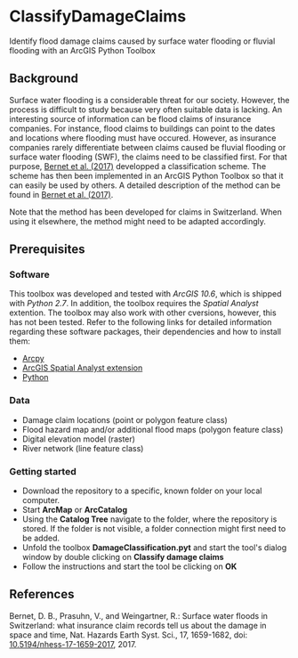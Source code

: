 # ClassifyDamageClaims
Identify flood damage claims caused by surface water flooding or fluvial flooding with an ArcGIS Python Toolbox 

## Background
Surface water flooding is a considerable threat for our society. However, the process is difficult to study because very often suitable data is lacking. An interesting source of information can be flood claims of insurance companies. For instance, flood claims to buildings can point to the dates and locations where flooding must have occured. However, as insurance companies rarely differentiate between claims caused be fluvial flooding or surface water flooding (SWF), the claims need to be classified first. For that purpose, [Bernet et al. (2017)](https://doi.org/10.5194/nhess-17-1659-2017) developped a classification scheme. The scheme has then been implemented in an ArcGIS Python Toolbox so that it can easily be used by others. A detailed description of the method can be found in [Bernet et al. (2017)](https://doi.org/10.5194/nhess-17-1659-2017).

Note that the method has been developed for claims in Switzerland. When using it elsewhere, the method might need to be adapted accordingly.

## Prerequisites
### Software
This toolbox was developed and tested with *ArcGIS 10.6*, which is shipped with *Python 2.7*. In addition, the toolbox requires the *Spatial Analyst* extention. The toolbox may also work with other cversions, however, this has not been tested. Refer to the following links for detailed information regarding these software packages, their dependencies and how to install them:

* [Arcpy](http://desktop.arcgis.com/en/arcmap/latest/analyze/arcpy/what-is-arcpy-.htm)
* [ArcGIS Spatial Analyst extension](http://desktop.arcgis.com/en/arcmap/latest/extensions/spatial-analyst/what-is-the-spatial-analyst-extension.htm)
* [Python](https://www.python.org/)

### Data
* Damage claim locations (point or polygon feature class)
* Flood hazard map and/or additional flood maps (polygon feature class)
* Digital elevation model (raster)
* River network (line feature class)

### Getting started
* Download the repository to a specific, known folder on your local computer. 
* Start **ArcMap** or **ArcCatalog**
* Using the **Catalog Tree** navigate to the folder, where the repository is stored. If the folder is not visible, a folder connection might first need to be added.
* Unfold the toolbox **DamageClassification.pyt** and start the tool's dialog window by double clicking on **Classify damage claims**
* Follow the instructions and start the tool be clicking on **OK**

## References
Bernet, D. B., Prasuhn, V., and Weingartner, R.: Surface water floods in Switzerland: what insurance claim records tell us about the damage in space and time, Nat. Hazards Earth Syst. Sci., 17, 1659-1682, doi: [10.5194/nhess-17-1659-2017](https://doi.org/10.5194/nhess-17-1659-2017), 2017.
